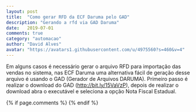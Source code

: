 ```yaml
---
layout: post
title:  "Como gerar RFD da ECF Daruma pelo GAD"
description: "Gerando a rfd via GAD Daruma"
date:   2019-07-01
comments: true
category: "automacao"
author: "David Alves"
avatar: "https://avatars1.githubusercontent.com/u/4975560?s=460&v=4"
---
```


Em alguns casos é necessário gerar o arquivo RFD para importação das vendas no sistema, nas ECF Daruma uma alternativa fácil de geração desse arquivo é usando o GAD (Gerador de Arquivos DARUMA). Primeiro passo é realizar o download do GAD (http://bit.ly/15VaVzP), depois de realizar o download abra o executável e seleciona a opção Nota Fiscal Estadual.






{% if page.comments %} {% endif %}
